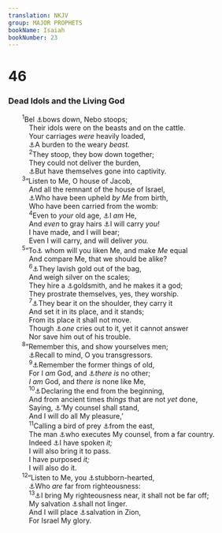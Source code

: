 ```yaml
---
translation: NKJV
group: MAJOR PROPHETS
bookName: Isaiah 
bookNumber: 23
---
```


<div class="title"><h1>46</h1><h3>Dead Idols and the Living God</h3></div>
<span class="verse es_46_1">  <sup>1</sup>Bel <a data-toggle="tooltip" data-placement="bottom" title="Is. 21:9; Jer. 50:2">⚓</a>bows down, Nebo stoops;<br/>   Their idols were on the beasts and on the cattle.<br/>   Your carriages <i>were</i> heavily loaded,<br/>   <a data-toggle="tooltip" data-placement="bottom" title="Jer. 10:5">⚓</a>A burden to the weary <i>beast.</i><br/></span>
<span class="verse es_46_2">   <sup>2</sup>They stoop, they bow down together;<br/>   They could not deliver the burden,<br/>   <a data-toggle="tooltip" data-placement="bottom" title="Judg. 18:17, 18, 24; 2 Sam. 5:21; Jer. 48:7; Hos. 10:5, 6">⚓</a>But have themselves gone into captivity.<br/></span>
<span class="verse es_46_3">  <sup>3</sup>“Listen to Me, O house of Jacob,<br/>   And all the remnant of the house of Israel,<br/>   <a data-toggle="tooltip" data-placement="bottom" title="Deut. 32:11; Ps. 71:6; Is. 63:9">⚓</a>Who have been upheld <i>by</i> <i>Me</i> from birth,<br/>   Who have been carried from the womb:<br/></span>
<span class="verse es_46_4">   <sup>4</sup>Even to <i>your</i> old age, <a data-toggle="tooltip" data-placement="bottom" title="Mal. 3:6">⚓</a>I <i>am</i> He,<br/>   And <i>even</i> to gray hairs <a data-toggle="tooltip" data-placement="bottom" title="Ps. 48:14">⚓</a>I will carry <i>you!</i><br/>   I have made, and I will bear;<br/>   Even I will carry, and will deliver <i>you.</i><br/></span>
<span class="verse es_46_5">  <sup>5</sup>“To<a data-toggle="tooltip" data-placement="bottom" title="Is. 40:18, 25">⚓</a> whom will you liken Me, and make <i>Me</i> equal<br/>   And compare Me, that we should be alike?<br/></span>
<span class="verse es_46_6">   <sup>6</sup><a data-toggle="tooltip" data-placement="bottom" title="Is. 40:19; 41:6; Jer. 10:4">⚓</a>They lavish gold out of the bag,<br/>   And weigh silver on the scales;<br/>   They hire a <a data-toggle="tooltip" data-placement="bottom" title="Is. 44:12">⚓</a>goldsmith, and he makes it a god;<br/>   They prostrate themselves, yes, they worship.<br/></span>
<span class="verse es_46_7">   <sup>7</sup><a data-toggle="tooltip" data-placement="bottom" title="Is. 45:20; 46:1; Jer. 10:5">⚓</a>They bear it on the shoulder, they carry it<br/>   And set it in its place, and it stands;<br/>   From its place it shall not move.<br/>   Though <a data-toggle="tooltip" data-placement="bottom" title="Is. 45:20">⚓</a><i>one</i> cries out to it, yet it cannot answer<br/>   Nor save him out of his trouble.<br/></span>
<span class="verse es_46_8">  <sup>8</sup>“Remember this, and show yourselves men;<br/>   <a data-toggle="tooltip" data-placement="bottom" title="Is. 44:19">⚓</a>Recall to mind, O you transgressors.<br/></span>
<span class="verse es_46_9">   <sup>9</sup><a data-toggle="tooltip" data-placement="bottom" title="Deut. 32:7; Is. 42:9; 65:17">⚓</a>Remember the former things of old,<br/>   For I <i>am</i> God, and <a data-toggle="tooltip" data-placement="bottom" title="Is. 45:5, 21">⚓</a><i>there</i> <i>is</i> no other;<br/>   <i>I</i> <i>am</i> God, and <i>there</i> <i>is</i> none like Me,<br/></span>
<span class="verse es_46_10">   <sup>10</sup><a data-toggle="tooltip" data-placement="bottom" title="Is. 45:21; 48:3">⚓</a>Declaring the end from the beginning,<br/>   And from ancient times <i>things</i> that are not <i>yet</i> done,<br/>   Saying, <a data-toggle="tooltip" data-placement="bottom" title="Ps. 33:11; Prov. 19:21; 21:30; Is. 14:24; 25:1; Acts 5:39; Heb. 6:17">⚓</a>‘My counsel shall stand,<br/>   And I will do all My pleasure,’<br/></span>
<span class="verse es_46_11">   <sup>11</sup>Calling a bird of prey <a data-toggle="tooltip" data-placement="bottom" title="Is. 41:2, 25">⚓</a>from the east,<br/>   The man <a data-toggle="tooltip" data-placement="bottom" title="Is. 44:28">⚓</a>who executes My counsel, from a far country.<br/>   Indeed <a data-toggle="tooltip" data-placement="bottom" title="Num. 23:19">⚓</a>I have spoken <i>it;</i><br/>   I will also bring it to pass.<br/>   I have purposed <i>it;</i><br/>   I will also do it.<br/></span>
<span class="verse es_46_12">  <sup>12</sup>“Listen to Me, you <a data-toggle="tooltip" data-placement="bottom" title="Ps. 76:5; Is. 48:4; Zech. 7:11, 12; Mal. 3:13">⚓</a>stubborn-hearted,<br/>   <a data-toggle="tooltip" data-placement="bottom" title="(Rom. 10:3)">⚓</a>Who <i>are</i> far from righteousness:<br/></span>
<span class="verse es_46_13">   <sup>13</sup><a data-toggle="tooltip" data-placement="bottom" title="(Rom. 1:17)">⚓</a>I bring My righteousness near, it shall not be far off;<br/>   My salvation <a data-toggle="tooltip" data-placement="bottom" title="Hab. 2:3">⚓</a>shall not linger.<br/>   And I will place <a data-toggle="tooltip" data-placement="bottom" title="Is. 62:11; Joel 3:17; (1 Pet. 2:6)">⚓</a>salvation in Zion,<br/>   For Israel My glory.<br/></span>
